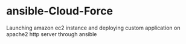 # ansible-Cloud-Force
Launching amazon ec2 instance and deploying custom application on apache2 http server through ansible
